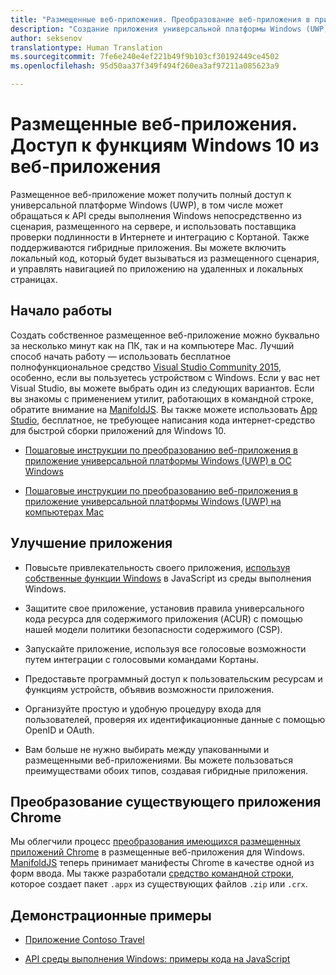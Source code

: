 ```yaml
---
title: "Размещенные веб-приложения. Преобразование веб-приложения в приложение универсальной платформы Windows (UWP) и доступ к собственным функциям Windows 10"
description: "Создание приложения универсальной платформы Windows (UWP) из URL-адреса веб-сайта. Получение доступа к собственным функциям устройства под управлением Windows 10 из кода веб-приложения. Мосты Microsoft Windows для размещенных веб-приложений (ранее — Project Westminster) упрощают и ускоряют процесс размещения веб-приложений в Магазине Windows."
author: seksenov
translationtype: Human Translation
ms.sourcegitcommit: 7fe6e240e4ef221b49f9b103cf30192449ce4502
ms.openlocfilehash: 95d50aa37f349f494f260ea3af97211a085623a9

---
```


# Размещенные веб-приложения. Доступ к функциям Windows 10 из веб-приложения

Размещенное веб-приложение может получить полный доступ к универсальной платформе Windows (UWP), в том числе может обращаться к API среды выполнения Windows непосредственно из сценария, размещенного на сервере, и использовать поставщика проверки подлинности в Интернете и интеграцию с Кортаной. Также поддерживаются гибридные приложения. Вы можете включить локальный код, который будет вызываться из размещенного сценария, и управлять навигацией по приложению на удаленных и локальных страницах.

## Начало работы

Создать собственное размещенное веб-приложение можно буквально за несколько минут как на ПК, так и на компьютере Mac. Лучший способ начать работу — использовать бесплатное полнофункциональное средство [Visual Studio Community 2015](https://www.visualstudio.com/), особенно, если вы пользуетесь устройством с Windows. Если у вас нет Visual Studio, вы можете выбрать один из следующих вариантов. Если вы знакомы с применением утилит, работающих в командной строке, обратите внимание на [ManifoldJS](http://manifoldjs.com/). Вы также можете использовать [App Studio](http://appstudio.windows.com/), бесплатное, не требующее написания кода интернет-средство для быстрой сборки приложений для Windows 10.

- [Пошаговые инструкции по преобразованию веб-приложения в приложение универсальной платформы Windows (UWP) в ОС Windows](hwa-create-windows.md)

- [Пошаговые инструкции по преобразованию веб-приложения в приложение универсальной платформы Windows (UWP) на компьютерах Mac](hwa-create-mac.md)

## Улучшение приложения

- Повысьте привлекательность своего приложения, [используя собственные функции Windows](hwa-access-features.md) в JavaScript из среды выполнения Windows.

- Защитите свое приложение, установив правила универсального кода ресурса для содержимого приложения (ACUR) с помощью нашей модели политики безопасности содержимого (CSP).
- Запускайте приложение, используя все голосовые возможности путем интеграции с голосовыми командами Кортаны.

- Предоставьте программный доступ к пользовательским ресурсам и функциям устройств, объявив возможности приложения.

- Организуйте простую и удобную процедуру входа для пользователей, проверяя их идентификационные данные с помощью OpenID и OAuth.

- Вам больше не нужно выбирать между упакованными и размещенными веб-приложениями. Вы можете пользоваться преимуществами обоих типов, создавая гибридные приложения.

## Преобразование существующего приложения Chrome

Мы облегчили процесс [преобразования имеющихся размещенных приложений Chrome](hwa-chrome-conversion.md) в размещенные веб-приложения для Windows. [ManifoldJS](http://manifoldjs.com/) теперь принимает манифесты Chrome в качестве одной из форм ввода. Мы также разработали [средство командной строки](https://github.com/MicrosoftEdge/hwa-cli), которое создает пакет `.appx` из существующих файлов `.zip` или `.crx`.

## Демонстрационные примеры

- [Приложение Contoso Travel](http://contosotravel.azurewebsites.net/)

- [API среды выполнения Windows: примеры кода на JavaScript](http://rjs.azurewebsites.net/)



<!--HONumber=Aug16_HO3-->


